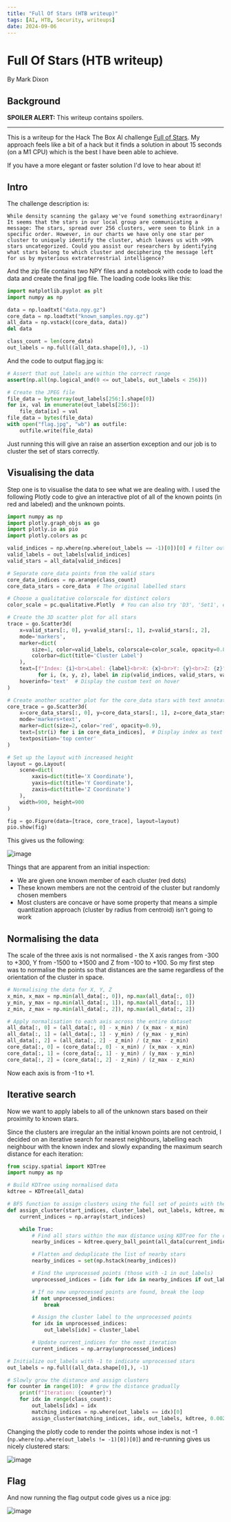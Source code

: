 ```yaml
---
title: "Full Of Stars (HTB writeup)"
tags: [AI, HTB, Security, writeups]
date: 2024-09-06
---
```


# Full Of Stars (HTB writeup)







By Mark Dixon
## Background

**SPOILER ALERT:** This writeup contains spoilers.

---

This is a writeup for the Hack The Box AI challenge [Full of Stars](https://app.hackthebox.com/challenges/Full%2520of%2520Stars). My approach feels like a bit of a hack but it finds a solution in about 15 seconds (on a M1 CPU) which is the best I have been able to achieve.

If you have a more elegant or faster solution I'd love to hear about it!
## Intro

The challenge description is:

```nothing
While density scanning the galaxy we've found something extraordinary! It seems that the stars in our local group are communicating a message: The stars, spread over 256 clusters, were seen to blink in a specific order. However, in our charts we have only one star per cluster to uniquely identify the cluster, which leaves us with >99% stars uncategorized. Could you assist our researchers by identifying what stars belong to which cluster and deciphering the message left for us by mysterious extraterrestrial intelligence?
```

And the zip file contains two NPY files and a notebook with code to load the data and create the final jpg file. The loading code looks like this:

```python
import matplotlib.pyplot as plt
import numpy as np

data = np.loadtxt("data.npy.gz")
core_data = np.loadtxt("known_samples.npy.gz")
all_data = np.vstack((core_data, data))
del data

class_count = len(core_data)
out_labels = np.full((all_data.shape[0],), -1)
```

And the code to output flag.jpg is:

```python
# Assert that out_labels are within the correct range
assert(np.all(np.logical_and(0 <= out_labels, out_labels < 256)))

# Create the JPEG file
file_data = bytearray(out_labels[256:].shape[0])
for ix, val in enumerate(out_labels[256:]):
    file_data[ix] = val
file_data = bytes(file_data)
with open("flag.jpg", "wb") as outfile:
    outfile.write(file_data)
```

Just running this will give an raise an assertion exception and our job is to cluster the set of stars correctly.
## Visualising the data

Step one is to visualise the data to see what we are dealing with. I used the following Plotly code to give an interactive plot of all of the known points (in red and labeled) and the unknown points. 

```python
import numpy as np
import plotly.graph_objs as go
import plotly.io as pio
import plotly.colors as pc

valid_indices = np.where(np.where(out_labels == -1)[0])[0] # filter out the unabelled points
valid_labels = out_labels[valid_indices]
valid_stars = all_data[valid_indices]

# Separate core_data points from the valid stars
core_data_indices = np.arange(class_count)
core_data_stars = core_data  # The original labelled stars

# Choose a qualitative colorscale for distinct colors
color_scale = pc.qualitative.Plotly  # You can also try 'D3', 'Set1', etc.

# Create the 3D scatter plot for all stars
trace = go.Scatter3d(
    x=valid_stars[:, 0], y=valid_stars[:, 1], z=valid_stars[:, 2],
    mode='markers',
    marker=dict(
        size=1, color=valid_labels, colorscale=color_scale, opacity=0.8,
        colorbar=dict(title='Cluster Label')
    ),
    text=[f"Index: {i}<br>Label: {label}<br>X: {x}<br>Y: {y}<br>Z: {z}" 
          for i, (x, y, z), label in zip(valid_indices, valid_stars, valid_labels)],
    hoverinfo='text'  # Display the custom text on hover
)

# Create another scatter plot for the core_data stars with text annotations
core_trace = go.Scatter3d(
    x=core_data_stars[:, 0], y=core_data_stars[:, 1], z=core_data_stars[:, 2],
    mode='markers+text',
    marker=dict(size=2, color='red', opacity=0.9),
    text=[str(i) for i in core_data_indices],  # Display index as text
    textposition='top center'
)

# Set up the layout with increased height
layout = go.Layout(
    scene=dict(
        xaxis=dict(title='X Coordinate'),
        yaxis=dict(title='Y Coordinate'),
        zaxis=dict(title='Z Coordinate')
    ),
    width=900, height=900
)

fig = go.Figure(data=[trace, core_trace], layout=layout)
pio.show(fig)
```

This gives us the following:



![image](/20240906_154400_CleanShot_20240906_at_15.43.45.png)

Things that are apparent from an initial inspection:

- We are given one known member of each cluster (red dots)
- These known members are not the centroid of the cluster but randomly chosen
  members
- Most clusters are concave or have some property that means a simple
  quantization approach (cluster by radius from centroid) isn't going to work
## Normalising the data

The scale of the three axis is not normalised - the X axis ranges from -300 to +300, Y from -1500 to +1500 and Z from -100 to +100. So my first step was to normalise the points so that distances are the same regardless of the orientation of the cluster in space.

```python
# Normalising the data for X, Y, Z
x_min, x_max = np.min(all_data[:, 0]), np.max(all_data[:, 0])
y_min, y_max = np.min(all_data[:, 1]), np.max(all_data[:, 1])
z_min, z_max = np.min(all_data[:, 2]), np.max(all_data[:, 2])

# Apply normalisation to each axis across the entire dataset
all_data[:, 0] = (all_data[:, 0] - x_min) / (x_max - x_min)
all_data[:, 1] = (all_data[:, 1] - y_min) / (y_max - y_min)
all_data[:, 2] = (all_data[:, 2] - z_min) / (z_max - z_min)
core_data[:, 0] = (core_data[:, 0] - x_min) / (x_max - x_min)
core_data[:, 1] = (core_data[:, 1] - y_min) / (y_max - y_min)
core_data[:, 2] = (core_data[:, 2] - z_min) / (z_max - z_min)
```

Now each axis is from -1 to +1.
## Iterative search

Now we want to apply labels to all of the unknown stars based on their proximity to known stars.

Since the clusters are irregular an the initial known points are not centroid, I decided on an iterative search for nearest neighbours, labelling each neighbour with the known index and slowly expanding the maximum search distance for each iteration:

```python
from scipy.spatial import KDTree
import numpy as np

# Build KDTree using normalised data
kdtree = KDTree(all_data)

# BFS function to assign clusters using the full set of points with the same label at once
def assign_cluster(start_indices, cluster_label, out_labels, kdtree, max_distance):
    current_indices = np.array(start_indices)

    while True:
        # Find all stars within the max distance using KDTree for the current set of points
        nearby_indices = kdtree.query_ball_point(all_data[current_indices], max_distance, p=1, eps=0, workers=-1)

        # Flatten and deduplicate the list of nearby stars
        nearby_indices = set(np.hstack(nearby_indices))

        # Find the unprocessed points (those with -1 in out_labels)
        unprocessed_indices = [idx for idx in nearby_indices if out_labels[idx] == -1]

        # If no new unprocessed points are found, break the loop
        if not unprocessed_indices:
            break

        # Assign the cluster label to the unprocessed points
        for idx in unprocessed_indices:
            out_labels[idx] = cluster_label

        # Update current_indices for the next iteration
        current_indices = np.array(unprocessed_indices)

# Initialize out_labels with -1 to indicate unprocessed stars
out_labels = np.full((all_data.shape[0],), -1)

# Slowly grow the distance and assign clusters
for counter in range(10):  # grow the distance gradually
    print(f"Iteration: {counter}")
    for idx in range(class_count):
        out_labels[idx] = idx
        matching_indices = np.where(out_labels == idx)[0]
        assign_cluster(matching_indices, idx, out_labels, kdtree, 0.002 * counter)

```

Changing the plotly code to render the points whose index is not -1 (`np.where(np.where(out_labels != -1)[0])[0]`) and re-running gives us nicely clustered stars:



![image](/20240906_155624_CleanShot_20240906_at_15.56.03.png)
## Flag

And now running the flag output code gives us a nice jpg:



![image](/20240906_155748_CleanShot_20240906_at_15.57.35.png)
